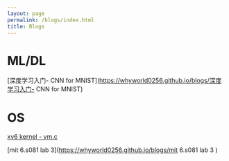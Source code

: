 ```yaml
---
layout: page
permalink: /blogs/index.html
title: Blogs
---
```




# ML/DL

[深度学习入门- CNN for MNIST](https://whyworld0256.github.io/blogs/深度学习入门- CNN for MNIST) <br>



# OS

[xv6 kernel - vm.c](https://whyworld0256.github.io/blogs/xv6源码解读-vm.c) <br>

[mit 6.s081 lab 3](https://whyworld0256.github.io/blogs/mit 6.s081 lab 3 ) <br>

